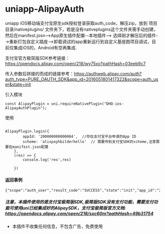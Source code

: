 # uniapp-AlipayAuth
uniapp iOS移动端支付宝原生sdk授权登录获取auth_code，解压zip，放到  项目目录/nativeplugins/  文件夹下，若是没有nativeplugins这个文件夹需手动创建，然后在manifest.josn-->App原生插件配置--本地插件--> 选择刚才解压后的插件-->重新打包自定义插座-->卸载调试的app重新运行到自定义基座跑项目调试，目前仅集成iOS的，Android有空再集成.

支付宝官方极简版SDK参考链接：https://opendocs.alipay.com/open/218/wy75xo?pathHash=03eeb9c7

传入参数后拼接的而成的链接参考：https://authweb.alipay.com/auth?auth_type=PURE_OAUTH_SDK&app_id=2016051801417322&scope=auth_user&state=init


引入模块
```
const AlipayPlugin = uni.requireNativePlugin("DHQ-ios-AlipayAuthPlugin");

```

使用
```
    
AlipayPlugin.login({
		appId: '200000000000004',  //你在支付宝平台申请的App ID
		scheme: 'alixpayhbilderhello'  // 需要传到支付宝SDK的scheme,注意需要在manifest.json配置
	},
	(res) => {
		console.log('res',res)
						
	})

```
#### 返回事例

```
{"scope":"auth_user","result_code":"SUCCESS","state":"init","app_id":"2xxxxxxxxxxxx4","auth_code":"xxxxxxxxxxxxxxxxxxx"}

```



##### 注意，本插件使用的是支付宝极简版SDK,极简版SDK没有支付功能，需要支付功能可使用uni已经集成好的AlipaySDK，支付宝极简版官方文档: https://opendocs.alipay.com/open/218/sxc60m?pathHash=49b31754

* 本插件不收集任何信息，不包含广告，免费使用

